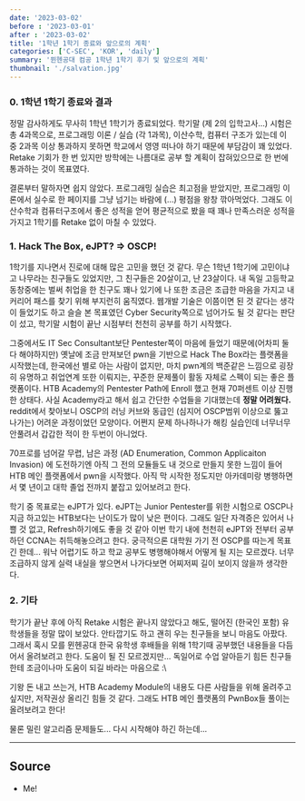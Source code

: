 ```yaml
---
date: '2023-03-02'
before : '2023-03-01'
after : '2023-03-02'
title: '1학년 1학기 종료와 앞으로의 계획'
categories: ['C-SEC', 'KOR', 'daily']
summary: '뮌헨공대 컴공 1학년 1학기 후기 및 앞으로의 계획'
thumbnail: './salvation.jpg'
---
```


### 0. 1학년 1학기 종료와 결과

정말 감사하게도 무사히 1학년 1학기가 종료되었다. 학기말 (제 2의 입학고사...) 시험은 총 4과목으로, 프로그래밍 이론 / 실습 (각 1과목), 이산수학, 컴퓨터 구조가 있는데 이 중 2과목 이상 통과하지 못하면
학교에서 영영 떠나야 하기 때문에 부담감이 꽤 있었다. Retake 기회가 한 번 있지만 방학에는 나름대로 공부 할 계획이 잡혀있으므로 한 번에 통과하는 것이 목표였다. 


결론부터 말하자면 쉽지 않았다. 프로그래밍 실습은 최고점을 받았지만, 프로그래밍 이론에서 실수로 한 페이지를 그냥 넘기는 바람에 (...) 평점을 왕창 깎아먹었다. 그래도 이산수학과 컴퓨터구조에서 좋은 성적을 얻어 평균적으로 봤을 때 꽤나 만족스러운 성적을 가지고 1학기를 Retake 없이 마칠 수 있었다. 

### 1. Hack The Box, eJPT? => OSCP!

1학기를 지나면서 진로에 대해 많은 고민을 했던 것 같다. 무슨 1학년 1학기에 고민이냐고 나무라는 친구들도 있었지만, 그 친구들은 20살이고, 난 23살이다. 내 독일 고등학교 동창중에는 벌써 취업을 한 친구도 꽤나 있기에 나 또한 조금은 조급한 마음을 가지고 내 커리어 패스를 찾기 위해 부지런히 움직였다. 웹개발 기술은 이쯤이면 된 것 같다는 생각이 들었기도 하고 슬슬 본 목표였던 Cyber Security쪽으로 넘어가도 될 것 같다는 판단이 섰고, 학기말 시험이 끝난 시점부터 천천히 공부를 하기 시작했다. 


그중에서도 IT Sec Consultant보단 Pentester쪽이 마음에 들었기 때문에(어차피 둘 다 해야하지만) 옛날에 조금 만져보던 pwn을 기반으로 Hack The Box라는 플랫폼을 시작했는데, 한국에선 별로 아는 사람이 없지만, 마치 pwn계의 백준같은 느낌으로 굉장히 유명하고 취업연계 또한 이뤄지는, 꾸준한 문제풀이 활동 자체로 스펙이 되는 좋은 플랫폼이다. HTB Academy의 Pentester Path에 Enroll 했고 현재 70퍼센트 이상 진행한 상태다. 사실 Academy라고 해서 쉽고 간단한 수업들을 기대했는데 **정말 어려웠다.** reddit에서 찾아보니 OSCP의 러닝 커브와 동급인 (심지어 OSCP범위 이상으로 뚫고 나가는) 어려운 과정이었던 모양이다. 어쩐지 문제 하나하나가 해킹 실습인데 너무너무 안풀려서 갑갑한 적이 한 두번이 아니었다.


70프로를 넘어갈 무렵, 남은 과정 (AD Enumeration, Common Applicaiton Invasion) 에 도전하기엔 아직 그 전의 모듈들도 내 것으로 만들지 못한 느낌이 들어 HTB 메인 플랫폼에서 pwn을 시작했다. 아직 막 시작한 정도지만 아카데미랑 병행하면서 몇 년이고 대학 졸업 전까지 붙잡고 있어보려고 한다.


학기 중 목표로는 eJPT가 있다.
eJPT는 Junior Pentester를 위한 시험으로 OSCP나 지금 하고있는 HTB보다는 난이도가 많이 낮은 편이다. 그래도 일단 자격증은 있어서 나쁠 것 없고, Refresh하기에도 좋을 것 같아 이번 학기 내에 천천히 eJPT와 전부터 공부하던 CCNA는 취득해놓으려고 한다. 궁극적으론 대학원 가기 전 OSCP를 따는게 목표긴 한데... 워낙 어렵기도 하고 학교 공부도 병행해야해서 어떻게 될 지는 모르겠다. 너무 조급하지 않게 실력 내실을 쌓으면서 나가다보면 어찌저찌 길이 보이지 않을까 생각한다.

### 2. 기타

학기가 끝난 후에 아직 Retake 시험은 끝나지 않았다고 해도, 떨어진 (한국인 포함) 유학생들을 정말 많이 보았다. 안타깝기도 하고 괜히 우는 친구들을 보니 마음도 아팠다. 그래서 혹시 모를 뮌헨공대 한국 유학생 후배들을 위해 1학기때 공부했던 내용들을 다듬어서 올려보려고 한다. 도움이 될 진 모르겠지만... 독일어로 수업 알아듣기 힘든 친구들한테 조금이나마 도움이 되길 바라는 마음으로 :\


기왕 돈 내고 쓰는거, HTB Academy Module의 내용도 다른 사람들을 위해 올려주고 싶지만, 저작권상 올리긴 힘들 것 같다. 그래도 HTB 메인 플랫폼의 PwnBox들 풀이는 올려보려고 한다! 


물론 밀린 알고리즘 문제들도... 다시 시작해야 하긴 하는데...

 ---
## Source

- Me!


